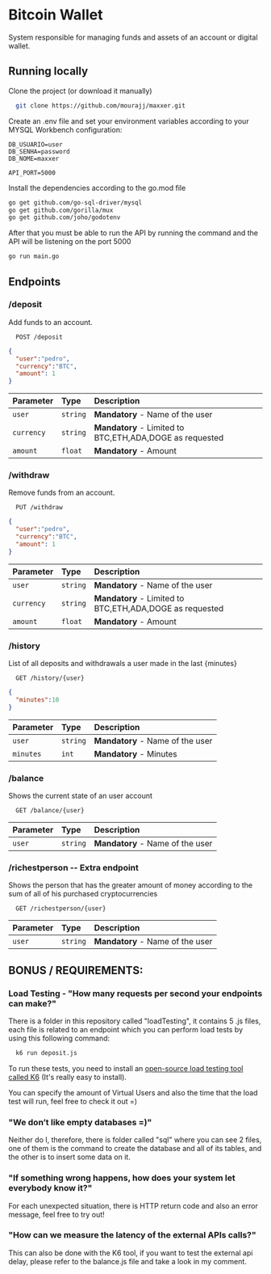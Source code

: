 
# Bitcoin Wallet 

System responsible for managing funds and assets of an account or digital wallet.





## Running locally

Clone the project (or download it manually)

```bash
  git clone https://github.com/mourajj/maxxer.git
```

Create an .env file and set your environment variables according to your MYSQL Workbench configuration:

```
DB_USUARIO=user
DB_SENHA=password
DB_NOME=maxxer

API_PORT=5000
```

Install the dependencies according to the go.mod file

```bash
go get github.com/go-sql-driver/mysql
go get github.com/gorilla/mux
go get github.com/joho/godotenv
```

After that you must be able to run the API by running the command and the API will be listening on the port 5000

```bash
go run main.go
```
## Endpoints 

### /deposit 
Add funds to an account.

```http
  POST /deposit
```

```JSON
{
  "user":"pedro",
  "currency":"BTC",
  "amount": 1
}
```

| Parameter   | Type       | Description                          |
| :---------- | :--------- | :---------------------------------- |
| `user` | `string` | **Mandatory** -  Name of the user |
| `currency` | `string` | **Mandatory** -  Limited to BTC,ETH,ADA,DOGE as requested |
| `amount` | `float` | **Mandatory** -  Amount |


### /withdraw
Remove funds from an account.

```http
  PUT /withdraw
```

```JSON
{
  "user":"pedro",
  "currency":"BTC",
  "amount": 1
}
```

| Parameter   | Type       | Description                          |
| :---------- | :--------- | :---------------------------------- |
| `user` | `string` | **Mandatory** -  Name of the user |
| `currency` | `string` | **Mandatory** -  Limited to BTC,ETH,ADA,DOGE as requested |
| `amount` | `float` | **Mandatory** -  Amount |

### /history
List of all deposits and withdrawals a user made in the last {minutes}

```http
  GET /history/{user}
```

```JSON
{
  "minutes":10
}
```

| Parameter   | Type       | Description                          |
| :---------- | :--------- | :---------------------------------- |
| `user` | `string` | **Mandatory** -  Name of the user |
| `minutes` | `int` | **Mandatory** - Minutes |


### /balance
Shows the current state of an user account

```http
  GET /balance/{user}
```


| Parameter   | Type       | Description                          |
| :---------- | :--------- | :---------------------------------- |
| `user` | `string` | **Mandatory** -  Name of the user |


### /richestperson -- Extra endpoint
Shows the person that has the greater amount of money according to the sum of all of his purchased cryptocurrencies

```http
  GET /richestperson/{user}
```


| Parameter   | Type       | Description                          |
| :---------- | :--------- | :---------------------------------- |
| `user` | `string` | **Mandatory** -  Name of the user |

## BONUS / REQUIREMENTS:

### Load Testing - "How many requests per second your endpoints can make?"

There is a folder in this repository called "loadTesting", it contains 5 .js files, each file is related to an endpoint which you can perform load tests by using this following command:

```bash
  k6 run deposit.js
```
To run these tests, you need to install an [open-source load testing tool called K6](https://k6.io/docs/getting-started/installation/) (It's really easy to install).
 
You can specify the amount of Virtual Users and also the time that the load test will run, feel free to check it out =)

### "We don’t like empty databases =)" 

Neither do I, therefore, there is folder called "sql" where you can see 2 files, one of them is the command to create the database and all of its tables, and the other is to insert some data on it.

### "If something wrong happens, how does your system let everybody know it?"

For each unexpected situation, there is HTTP return code and also an error message, feel free to try out!

### "How can we measure the latency of the external APIs calls?"

This can also be done with the K6 tool, if you want to test the external api delay, please refer to the balance.js file and take a look in my comment.
